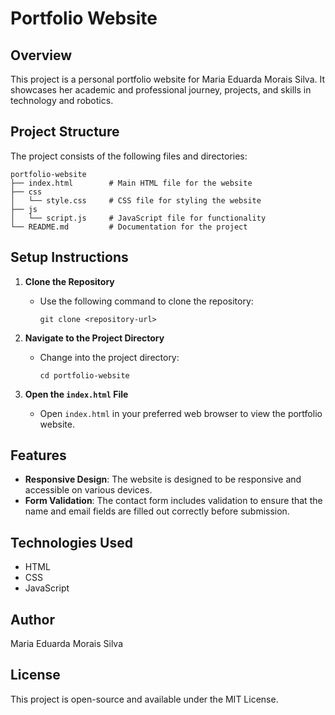 # Portfolio Website

## Overview
This project is a personal portfolio website for Maria Eduarda Morais Silva. It showcases her academic and professional journey, projects, and skills in technology and robotics.

## Project Structure
The project consists of the following files and directories:

```
portfolio-website
├── index.html        # Main HTML file for the website
├── css
│   └── style.css     # CSS file for styling the website
├── js
│   └── script.js     # JavaScript file for functionality
└── README.md         # Documentation for the project
```

## Setup Instructions
1. **Clone the Repository**
   - Use the following command to clone the repository:
     ```
     git clone <repository-url>
     ```

2. **Navigate to the Project Directory**
   - Change into the project directory:
     ```
     cd portfolio-website
     ```

3. **Open the `index.html` File**
   - Open `index.html` in your preferred web browser to view the portfolio website.

## Features
- **Responsive Design**: The website is designed to be responsive and accessible on various devices.
- **Form Validation**: The contact form includes validation to ensure that the name and email fields are filled out correctly before submission.

## Technologies Used
- HTML
- CSS
- JavaScript

## Author
Maria Eduarda Morais Silva

## License
This project is open-source and available under the MIT License.